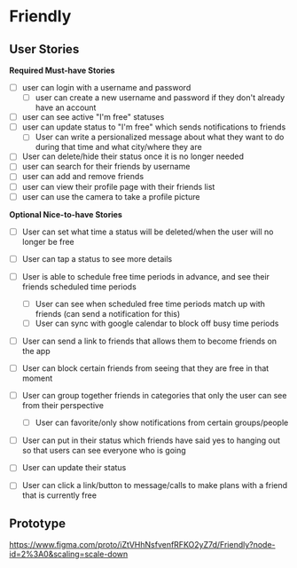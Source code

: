 # Friendly

## User Stories

**Required Must-have Stories**

- [ ] user can login with a username and password
    - [ ] user can create a new username and password if they don't already have an account
- [ ] user can see active "I'm free" statuses
- [ ] user can update status to "I'm free" which sends notifications to friends
    - [ ] User can write a persionalized message about what they want to do during that time and what city/where they are
- [ ] User can delete/hide their status once it is no longer needed
- [ ] user can search for their friends by username
- [ ] user can add and remove friends
- [ ] user can view their profile page with their friends list
- [ ] user can use the camera to take a profile picture

**Optional Nice-to-have Stories**

- [ ] User can set what time a status will be deleted/when the user will no longer be free
- [ ] User can tap a status to see more details
- [ ] User is able to schedule free time periods in advance, and see their friends scheduled time periods
    - [ ] User can see when scheduled free time periods match up with friends (can send a notification for this)
    - [ ] User can sync with google calendar to block off busy time periods
- [ ] User can send a link to friends that allows them to become friends on the app
- [ ] User can block certain friends from seeing that they are free in that moment
- [ ] User can group together friends in categories that only the user can see from their perspective
    - [ ] User can favorite/only show notifications from certain groups/people
- [ ] User can put in their status which friends have said yes to hanging out so that users can see everyone who is going
- [ ] User can update their status
- [ ] User can click a link/button to message/calls to make plans with a friend that is currently free


## Prototype
https://www.figma.com/proto/iZtVHhNsfvenfRFKO2yZ7d/Friendly?node-id=2%3A0&scaling=scale-down
